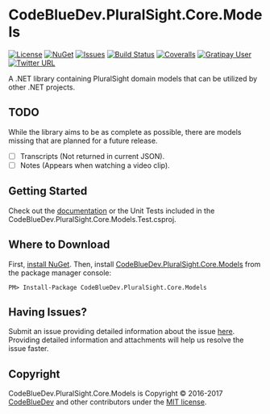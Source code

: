 # CodeBlueDev.PluralSight.Core.Models
[![License](https://img.shields.io/github/license/CodeBlueDev/CodeBlueDev.PluralSight.Core.Models.svg?label=License)](https://raw.githubusercontent.com/CodeBlueDev/CodeBlueDev.PluralSight.Core.Models/master/LICENSE)
[![NuGet](https://img.shields.io/nuget/v/CodeBlueDev.PluralSight.Core.Models.svg?label=NuGet)](https://www.nuget.org/packages/CodeBlueDev.PluralSight.Core.Models)
[![Issues](https://img.shields.io/github/issues-raw/CodeBlueDev/CodeBlueDev.PluralSight.Core.Models/website.svg?label=Issues)](https://github.com/CodeBlueDev/CodeBlueDev.PluralSight.Core.Models/issues)
[![Build Status](https://ci.appveyor.com/api/projects/status/t972eldgvagwfua0?svg=true)](https://ci.appveyor.com/project/CodeBlueDev/codebluedev-pluralsight-core-models)
[![Coveralls](https://img.shields.io/coveralls/CodeBlueDev/CodeBlueDev.PluralSight.Core.Models.svg?label=Coverage)](https://coveralls.io/github/CodeBlueDev/CodeBlueDev.PluralSight.Core.Models)
[![Gratipay User](https://img.shields.io/gratipay/user/CodeBlueDev.svg?label=Tips)](https://gratipay.com/~CodeBlueDev/)
[![Twitter URL](https://img.shields.io/twitter/url/http/shields.io.svg?style=social)](https://twitter.com/intent/tweet?text=@CodeBlueDev)

A .NET library containing PluralSight domain models that can be utilized by other .NET projects.

## TODO
While the library aims to be as complete as possible, there are models missing that are planned for a future release. 

- [ ] Transcripts (Not returned in current JSON).
- [ ] Notes (Appears when watching a video clip).

## Getting Started
Check out the [documentation](https://github.com/CodeBlueDev/wiki/Documentation) or the Unit Tests included in the CodeBlueDev.PluralSight.Core.Models.Test.csproj.

## Where to Download
First, [install NuGet](http://docs.nuget.org/docs/start-here/installing-nuget). Then, install [CodeBlueDev.PluralSight.Core.Models](https://www.nuget.org/packages/CodeBlueDev.PluralSight.Core.Models/) from the package manager console:

    PM> Install-Package CodeBlueDev.PluralSight.Core.Models

## Having Issues?
Submit an issue providing detailed information about the issue [here](https://github.com/CodeBlueDev/CodeBlueDev.PluralSight.Core.Models/issues/new). Providing detailed information and attachments will help us resolve the issue faster.

## Copyright
CodeBlueDev.PluralSight.Core.Models is Copyright &copy; 2016-2017 [CodeBlueDev](https://www.codebluedev.wordpress.com) and other contributors under the [MIT license](LICENSE).
